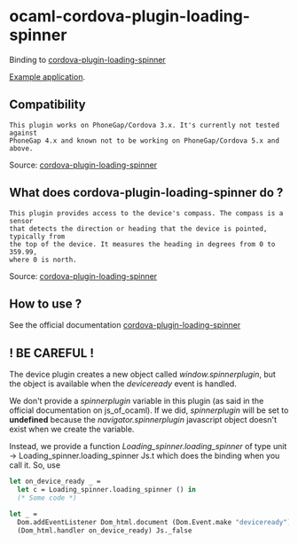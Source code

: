 # ocaml-cordova-plugin-loading-spinner

Binding to
[cordova-plugin-loading-spinner](https://github.com/mobimentum/phonegap-plugin-loading-spinner)

[Example
application](https://github.com/dannywillems/ocaml-cordova-plugin-loading-spinner-example).

## Compatibility

```
This plugin works on PhoneGap/Cordova 3.x. It's currently not tested against
PhoneGap 4.x and known not to be working on PhoneGap/Cordova 5.x and above.
```

Source: [cordova-plugin-loading-spinner](https://github.com/mobimentum/phonegap-plugin-loading-spinner)

## What does cordova-plugin-loading-spinner do ?

```
This plugin provides access to the device's compass. The compass is a sensor
that detects the direction or heading that the device is pointed, typically from
the top of the device. It measures the heading in degrees from 0 to 359.99,
where 0 is north.
```

Source: [cordova-plugin-loading-spinner](https://github.com/mobimentum/phonegap-plugin-loading-spinner)

## How to use ?

See the official documentation
[cordova-plugin-loading-spinner](https://github.com/mobimentum/phonegap-plugin-loading-spinner)

## ! BE CAREFUL !

The device plugin creates a new object called *window.spinnerplugin*, but the object is
available when the *deviceready* event is handled.

We don't provide a *spinnerplugin* variable in this plugin (as said in the official
documentation on js_of_ocaml). If we did, *spinnerplugin* will be set to **undefined**
because the *navigator.spinnerplugin* javascript object doesn't exist when we create
the variable.

Instead, we provide a function *Loading_spinner.loading_spinner* of type unit -> Loading_spinner.loading_spinner
Js.t which does the binding when you call it.
So, use

```OCaml
let on_device_ready _ =
  let c = Loading_spinner.loading_spinner () in
  (* Some code *)

let _ =
  Dom.addEventListener Dom_html.document (Dom.Event.make "deviceready")
  (Dom_html.handler on_device_ready) Js._false
```
